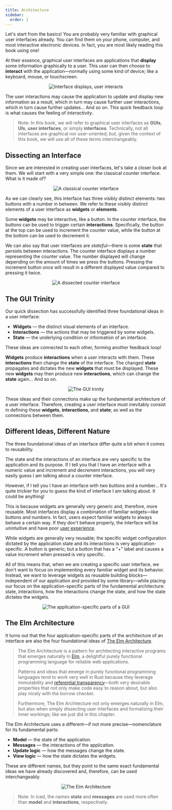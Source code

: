 ```yaml
---
title: Architecture
sidebar:
  order: 1
---
```


Let's start from the basics! You are probably very familiar with graphical user interfaces already.
You can find them on your phone, computer, and most interactive electronic devices. In fact, you are
most likely reading this book using one!

At their essence, graphical user interfaces are applications that __display__ some information graphically
to a user. This user can then choose to __interact__ with the application—normally using some kind of device;
like a keyboard, mouse, or touchscreen.

<div align="center">
  <img alt="Interface displays, user interacts" src="/iced-docs/resources/gui-displays-user-interacts.svg">
</div>

The user interactions may cause the application to update and display new information as a result, which in turn
may cause further user interactions, which in turn cause further updates... And so on. This quick feedback loop
is what causes the feeling of _interactivity_.

> Note: In this book, we will refer to graphical user interfaces as __GUIs__, __UIs__, __user interfaces__, or simply
  __interfaces__. Technically, not all interfaces are graphical nor user-oriented; but, given the context of this
  book, we will use all of these terms interchangeably.

## Dissecting an Interface
Since we are interested in creating user interfaces, let's take a closer look at them. We will start with a very
simple one: the classical counter interface. What is it made of?

<div align="center">
  <img alt="A classical counter interface" src="/iced-docs/resources/counter-interface.svg">
</div>

As we can clearly see, this interface has three visibly distinct elements: two buttons with a number in between.
We refer to these visibly distinct elements of a user interface as __widgets__ or __elements__.

Some __widgets__ may be interactive, like a button. In the counter interface, the buttons can be used to trigger
certain __interactions__. Specifically, the button at the top can be used to increment the counter value, while the
button at the bottom can be used to decrement it.

We can also say that user interfaces are _stateful_—there is some __state__ that persists between interactions.
The counter interface displays a number representing the counter value. The number displayed will change depending on
the amount of times we press the buttons. Pressing the increment button once will result in a different displayed value
compared to pressing it twice.

<div align="center">
  <img alt="A dissected counter interface" src="/iced-docs/resources/counter-interface-annotated.svg">
</div>

## The GUI Trinity
Our quick dissection has successfully identified three foundational ideas in a user interface:

- __Widgets__ — the distinct visual elements of an interface.
- __Interactions__ — the actions that may be triggered by some widgets.
- __State__ — the underlying condition or information of an interface.

These ideas are connected to each other, forming another feedback loop!

__Widgets__ produce __interactions__ when a user interacts with them. These __interactions__ then change the __state__
of the interface. The changed __state__ propagates and dictates the new __widgets__ that must be displayed. These new
__widgets__ may then produce new __interactions__, which can change the __state__ again... And so on.

<div align="center">
  <img alt="The GUI trinity" src="/iced-docs/resources/the-gui-trinity.svg">
</div>

These ideas and their connections make up the fundamental architecture of a user interface. Therefore, creating a user
interface must inevitably consist in defining these __widgets__, __interactions__, and __state__; as well as the connections
between them.

## Different Ideas, Different Nature
The three foundational ideas of an interface differ quite a bit when it comes to reusability.

The state and the interactions of an interface are very specific to the application and its purpose. If I tell you that
I have an interface with a numeric value and increment and decrement interactions, you will very easily
guess I am talking about a counter interface.

However, if I tell you I have an interface with two buttons and a number... It's quite trickier for you to guess the kind
of interface I am talking about. It could be anything!

This is because widgets are generally very generic and, therefore, more reusable. Most interfaces display a combination of
familiar widgets—like buttons and numbers. In fact, users expect familiar widgets to always behave a certain way. If they
don't behave properly, the interface will be unintuitive and have poor [user experience].

While widgets are generally very reusable; the specific widget configuration dictated by the application state and its
interactions is very application-specific. A button is generic; but a button that has a "+" label and causes a value
increment when pressed is very specific.

All of this means that, when we are creating a specific user interface, we don't want to focus on implementing every
familiar widget and its behavior. Instead, we want to leverage widgets as reusable building blocks—independent of our
application and provided by some library—while placing our focus on the application-specific parts of the fundamental
architecture: state, interactions, how the interactions change the state, and how the state dictates the widgets.

<div align="center">
  <img alt="The application-specific parts of a GUI" src="/iced-docs/resources/the-gui-trinity-focused.svg">
</div>

[user experience]: https://en.wikipedia.org/wiki/User_experience

## The Elm Architecture
It turns out that the four application-specific parts of the architecture of an interface are also the four foundational
ideas of [The Elm Architecture].

> The Elm Architecture is a pattern for architecting interactive programs that emerges naturally in [Elm], a delightful
> purely functional programming language for reliable web applications.
>
> Patterns and ideas that emerge in purely functional programming languages tend to work very well in Rust
> because they leverage immutability and [referential transparency]—both very desirable properties that not only
> make code easy to reason about, but also play nicely with the borrow checker.
>
> Furthermore, The Elm Architecture not only emerges naturally in Elm, but also when simply dissecting user
> interfaces and formalizing their inner workings; like we just did in this chapter.

The Elm Architecture uses a different—if not more precise—nomenclature for its fundamental parts:

- __Model__ — the state of the application.
- __Messages__ — the interactions of the application.
- __Update logic__ — how the messages change the state.
- __View logic__ — how the state dictates the widgets.

These are different names, but they point to the same exact fundamental ideas we have already discovered and,
therefore, can be used interchangeably.

<div align="center">
  <img alt="The Elm Architecture" src="/iced-docs/resources/the-elm-architecture.svg">
</div>


> Note: In iced, the names __state__ and __messages__ are used more often than __model__ and
  __interactions__, respectively.


[The Elm Architecture]: https://guide.elm-lang.org/architecture/
[Elm]: https://elm-lang.org/
[referential transparency]: https://en.wikipedia.org/wiki/Referential_transparency